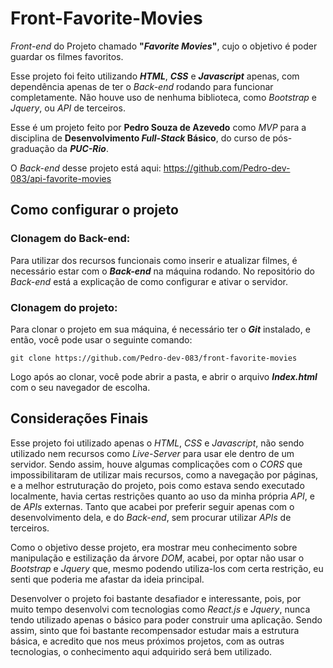# Front-Favorite-Movies

*Front-end* do Projeto chamado **"*Favorite Movies*"**, cujo o objetivo é poder guardar os filmes favoritos.

Esse projeto foi feito utilizando ***HTML***, ***CSS*** e ***Javascript*** apenas, com dependência apenas de ter o *Back-end* rodando para funcionar completamente. Não houve uso de nenhuma biblioteca, como *Bootstrap* e *Jquery*, ou *API* de terceiros.

Esse é um projeto feito por **Pedro Souza de Azevedo** como *MVP* para a disciplina de **Desenvolvimento *Full-Stack* Básico**, do curso de pós-graduação da ***PUC-Rio***.

O *Back-end* desse projeto está aqui: https://github.com/Pedro-dev-083/api-favorite-movies

## Como configurar o projeto
### Clonagem do Back-end:
Para utilizar dos recursos funcionais como inserir e atualizar filmes, é necessário estar com o ***Back-end*** na máquina rodando.
No repositório do *Back-end* está a explicação de como configurar e ativar o servidor.

### Clonagem do projeto:
Para clonar o projeto em sua máquina, é necessário ter o ***Git*** instalado, e então, você pode usar o seguinte comando:

    git clone https://github.com/Pedro-dev-083/front-favorite-movies
Logo após ao clonar, você pode abrir a pasta, e abrir o arquivo ***Index.html*** com o seu navegador de escolha.


## Considerações Finais
Esse projeto foi utilizado apenas o *HTML*, *CSS* e *Javascript*, não sendo utilizado nem recursos como *Live-Server* para usar ele dentro de um servidor. Sendo assim, houve algumas complicações com o *CORS* que impossibilitaram de utilizar mais recursos, como a navegação por páginas, e a melhor estruturação do projeto, pois como estava sendo executado localmente, havia certas restrições quanto ao uso da minha própria *API*, e de *APIs* externas. Tanto que acabei por preferir seguir apenas com o desenvolvimento dela, e do *Back-end*, sem procurar utilizar *APIs* de terceiros.

Como o objetivo desse projeto, era mostrar meu conhecimento sobre manipulação e estilização da árvore *DOM*, acabei, por optar não usar o *Bootstrap* e *Jquery* que, mesmo podendo utiliza-los com certa restrição, eu senti que poderia me afastar da ideia principal.

Desenvolver o projeto foi bastante desafiador e interessante, pois, por muito tempo desenvolvi com tecnologias como *React.js* e *Jquery*, nunca tendo utilizado apenas o básico para poder construir uma aplicação. Sendo assim, sinto que foi bastante recompensador estudar mais a estrutura básica, e acredito que nos meus próximos projetos, com as outras tecnologias, o conhecimento aqui adquirido será bem utilizado.
